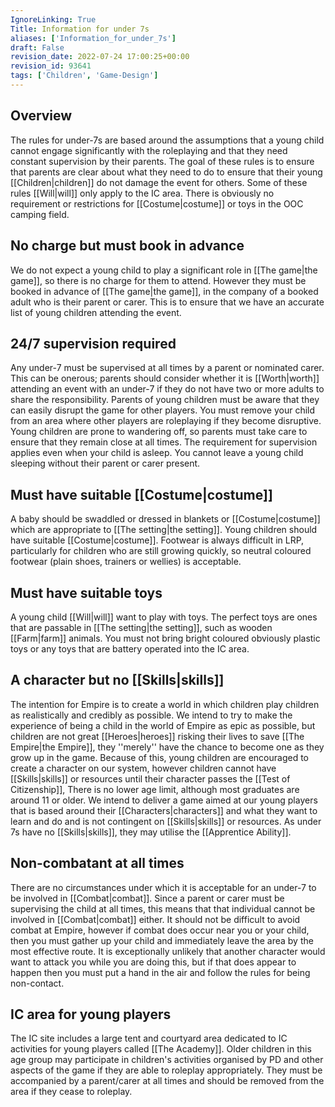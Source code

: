 ```yaml
---
IgnoreLinking: True
Title: Information for under 7s
aliases: ['Information_for_under_7s']
draft: False
revision_date: 2022-07-24 17:00:25+00:00
revision_id: 93641
tags: ['Children', 'Game-Design']
---
```


## Overview
The rules for under-7s are based around the assumptions that a young child cannot engage significantly with the roleplaying and that they need constant supervision by their parents. The goal of these rules is to ensure that parents are clear about what they need to do to ensure that their young [[Children|children]] do not damage the event for others.
Some of these rules [[Will|will]] only apply to the IC area. There is obviously no requirement or restrictions for [[Costume|costume]] or toys in the OOC camping field.
## No charge but must book in advance
We do not expect a young child to play a significant role in [[The game|the game]], so there is no charge for them to attend. However they must be booked in advance of [[The game|the game]], in the company of a booked adult who is their parent or carer. This is to ensure that we have an accurate list of young children attending the event.
## 24/7 supervision required
Any under-7 must be supervised at all times by a parent or nominated carer. This can be onerous; parents should consider whether it is [[Worth|worth]] attending an event with an under-7 if they do not have two or more adults to share the responsibility. Parents of young children must be aware that they can easily disrupt the game for other players. You must remove your child from an area where other players are roleplaying if they become disruptive. Young children are prone to wandering off, so parents must take care to ensure that they remain close at all times.
The requirement for supervision applies even when your child is asleep. You cannot leave a young child sleeping without their parent or carer present.
## Must have suitable [[Costume|costume]]
A baby should be swaddled or dressed in blankets or [[Costume|costume]] which are appropriate to [[The setting|the setting]]. Young children should have suitable [[Costume|costume]]. Footwear is always difficult in LRP, particularly for children who are still growing quickly, so neutral coloured footwear (plain shoes, trainers or wellies) is acceptable.
## Must have suitable toys
A young child [[Will|will]] want to play with toys. The perfect toys are ones that are passable in [[The setting|the setting]], such as wooden [[Farm|farm]] animals. You must not bring bright coloured obviously plastic toys or any toys that are battery operated into the IC area.
## A character but no [[Skills|skills]]
The intention for Empire is to create a world in which children play children as realistically and credibly as possible. We intend to try to make the experience of being a child in the world of Empire as epic as possible, but children are not great [[Heroes|heroes]] risking their lives to save [[The Empire|the Empire]], they ''merely'' have the chance to become one as they grow up in the game.
Because of this, young children are encouraged to create a character on our system, however children cannot have [[Skills|skills]] or resources until their character passes the [[Test of Citizenship]], There is no lower age limit, although most graduates are around 11 or older. We intend to deliver a game aimed at our young players that is based around their [[Characters|characters]] and what they want to learn and do and is not contingent on [[Skills|skills]] or resources.
As under 7s have no [[Skills|skills]], they may utilise the [[Apprentice Ability]].
## Non-combatant at all times
There are no circumstances under which it is acceptable for an under-7 to be involved in [[Combat|combat]]. Since a parent or carer must be supervising the child at all times, this means that that individual cannot be involved in [[Combat|combat]] either. It should not be difficult to avoid combat at Empire, however if combat does occur near you or your child, then you must gather up your child and immediately leave the area by the most effective route. It is exceptionally unlikely that another character would want to attack you while you are doing this, but if that does appear to happen then you must put a hand in the air and follow the rules for being non-contact.
## IC area for young players
The IC site includes a large tent and courtyard area dedicated to IC activities for young players called [[The Academy]]. Older children in this age group may participate in children's activities organised by PD and other aspects of the game if they are able to roleplay appropriately. They must be accompanied by a parent/carer at all times and should be removed from the area if they cease to roleplay.
